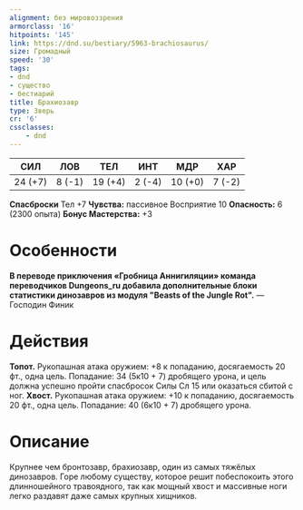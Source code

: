 ```yaml
---
alignment: без мировоззрения
armorclass: '16'
hitpoints: '145'
link: https://dnd.su/bestiary/5963-brachiosaurus/
size: Громадный
speed: '30'
tags:
- dnd
- существо
- бестиарий
title: Брахиозавр
type: Зверь
cr: '6'
cssclasses:
    - dnd
---
```



| СИЛ | ЛОВ | ТЕЛ | ИНТ | МДР | ХАР |
|---|---|---|---|---|---|
| 24 (+7) | 8 (-1) | 19 (+4) | 2 (-4) | 10 (+0) | 7 (-2) |
**Спасброски** Тел +7
**Чувства:** пассивное Восприятие 10
**Опасность:** 6 (2300 опыта)
**Бонус Мастерства:** +3


# Особенности
**В переводе приключения «Гробница Аннигиляции» команда переводчиков Dungeons_ru добавила дополнительные блоки статистики динозавров из модуля "Beasts of the Jungle Rot".** 
— Господин Финик


# Действия
**Топот.** Рукопашная атака оружием: +8 к попаданию, досягаемость 20 фт., одна цель. Попадание: 34 (5к10 + 7) дробящего урона, и цель должна успешно пройти спасбросок Силы Сл 15 или оказаться сбитой с ног.
**Хвост.** Рукопашная атака оружием: +10 к попаданию, досягаемость 20 фт., одна цель. Попадание: 40 (6к10 + 7) дробящего урона.


# Описание
Крупнее чем бронтозавр, брахиозавр, один из самых тяжёлых динозавров. Горе любому существу, которое решит побеспокоить этого длинношейного травоядного, так как мощный хвост и массивные ноги легко раздавят даже самых крупных хищников.